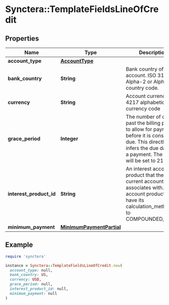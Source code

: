 # Synctera::TemplateFieldsLineOfCredit

## Properties

| Name | Type | Description | Notes |
| ---- | ---- | ----------- | ----- |
| **account_type** | [**AccountType**](AccountType.md) |  |  |
| **bank_country** | **String** | Bank country of the account. ISO 3166-1 Alpha-2 or Alpha-3 country code. |  |
| **currency** | **String** | Account currency. ISO 4217 alphabetic currency code |  |
| **grace_period** | **Integer** | The number of days past the billing period to allow for payment before it is considered due. This directly infers the due date for a payment. The default will be set to 21 days.  | [optional][default to 21] |
| **interest_product_id** | **String** | An interest account product that the current account associates with. The account product must have its calculation_method set to COMPOUNDED_DAILY.  | [optional] |
| **minimum_payment** | [**MinimumPaymentPartial**](MinimumPaymentPartial.md) |  |  |

## Example

```ruby
require 'synctera'

instance = Synctera::TemplateFieldsLineOfCredit.new(
  account_type: null,
  bank_country: US,
  currency: USD,
  grace_period: null,
  interest_product_id: null,
  minimum_payment: null
)
```

